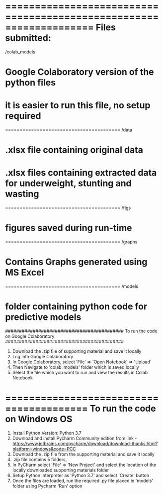 ===================================================================
Files submitted:
====================================================================
/colab_models
# Google Colaboratory version of the python files
# it is easier to run this file, no setup required
========================================
/data
# .xlsx file containing original data
# .xlsx files containing extracted data for underweight, stunting and wasting
========================================
/figs
# figures saved during run-time
========================================
/graphs
# Contains Graphs generated using MS Excel
========================================
/models
# folder containing python code for predictive models

###########################################
To run the code on Google Colaboratory
###########################################
1. Download the .zip file of supporting material and save it locally
2. Log into Google Colaboratory
3. In Google Colaboratory, select 'File' => 'Open Notebook' => 'Upload'
4. Then Navigate to 'colab_models' folder which is saved locally
5. Select the file which you want to run and view the results in Colab Notebook

========================================
To run the code on Windows OS
========================================
1. Install Python Version: Python 3.7
2. Download and install Pycharm Community edition from link - https://www.jetbrains.com/pycharm/download/download-thanks.html?platform=windows&code=PCC
3. Download the .zip file from the supporting material and save it locally
4. .zip file contains 5 folders,
5. In PyCharm select 'File' => 'New Project' and select the location of the locally downloaded supporting materials folder
6. Setup Python interpreter as 'Python 3.7' and select 'Create' button
7. Once the files are loaded, run the required .py file placed in 'models' folder using Pycharm 'Run' option